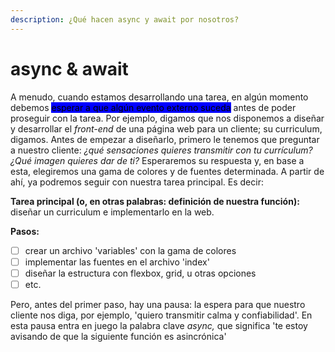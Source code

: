 ```yaml
---
description: ¿Qué hacen async y await por nosotros?
---
```


# async & await

A menudo, cuando estamos desarrollando una tarea, en algún momento debemos <mark style="background-color:blue;">esperar a que algún evento externo suceda</mark> antes de poder proseguir con la tarea. Por ejemplo, digamos que nos disponemos a diseñar y desarrollar el _front-end_ de una página web para un cliente; su curriculum, digamos. Antes de empezar a diseñarlo, primero le tenemos que preguntar a nuestro cliente: _¿qué sensaciones quieres transmitir con tu currículum? ¿Qué imagen quieres dar de ti?_ Esperaremos su respuesta y, en base a esta, elegiremos una gama de colores y de fuentes determinada. A partir de ahí, ya podremos seguir con nuestra tarea principal. Es decir:

**Tarea principal (o, en otras palabras: definición de nuestra función):** diseñar un curriculum e implementarlo en la web.

**Pasos:**

* [ ] crear un archivo 'variables' con la gama de colores
* [ ] implementar las fuentes en el archivo 'index'
* [ ] diseñar la estructura con flexbox, grid, u otras opciones
* [ ] etc.

Pero, antes del primer paso, hay una pausa: la espera para que nuestro cliente nos diga, por ejemplo, 'quiero transmitir calma y confiabilidad'. En esta pausa entra en juego la palabra clave _async,_ que significa 'te estoy avisando de que la siguiente función es asincrónica'
